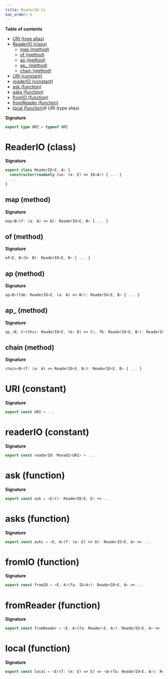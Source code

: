 ```yaml
---
title: ReaderIO.ts
nav_order: 6
---
```


**Table of contents**

- [URI (type alias)](#uri-type-alias)
- [ReaderIO (class)](#readerio-class)
  - [map (method)](#map-method)
  - [of (method)](#of-method)
  - [ap (method)](#ap-method)
  - [ap\_ (method)](#ap_-method)
  - [chain (method)](#chain-method)
- [URI (constant)](#uri-constant)
- [readerIO (constant)](#readerio-constant)
- [ask (function)](#ask-function)
- [asks (function)](#asks-function)
- [fromIO (function)](#fromio-function)
- [fromReader (function)](#fromreader-function)
- [local (function)](#local-function)# URI (type alias)

**Signature**

```ts
export type URI = typeof URI
```

# ReaderIO (class)

**Signature**

```ts
export class ReaderIO<E, A> {
  constructor(readonly run: (e: E) => IO<A>) { ... }
  ...
}
```

## map (method)

**Signature**

```ts
map<B>(f: (a: A) => B): ReaderIO<E, B> { ... }
```

## of (method)

**Signature**

```ts
of<E, B>(b: B): ReaderIO<E, B> { ... }
```

## ap (method)

**Signature**

```ts
ap<B>(fab: ReaderIO<E, (a: A) => B>): ReaderIO<E, B> { ... }
```

## ap\_ (method)

**Signature**

```ts
ap_<B, C>(this: ReaderIO<E, (b: B) => C>, fb: ReaderIO<E, B>): ReaderIO<E, C> { ... }
```

## chain (method)

**Signature**

```ts
chain<B>(f: (a: A) => ReaderIO<E, B>): ReaderIO<E, B> { ... }
```

# URI (constant)

**Signature**

```ts
export const URI = ...
```

# readerIO (constant)

**Signature**

```ts
export const readerIO: Monad2<URI> = ...
```

# ask (function)

**Signature**

```ts
export const ask = <E>(): ReaderIO<E, E> => ...
```

# asks (function)

**Signature**

```ts
export const asks = <E, A>(f: (e: E) => A): ReaderIO<E, A> => ...
```

# fromIO (function)

**Signature**

```ts
export const fromIO = <E, A>(fa: IO<A>): ReaderIO<E, A> => ...
```

# fromReader (function)

**Signature**

```ts
export const fromReader = <E, A>(fa: Reader<E, A>): ReaderIO<E, A> => ...
```

# local (function)

**Signature**

```ts
export const local = <E>(f: (e: E) => E) => <A>(fa: ReaderIO<E, A>): ReaderIO<E, A> => ...
```
